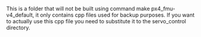 This is a folder that will not be built using command make px4_fmu-v4_default, it only contains cpp files used for backup purposes. If you want to actually use this cpp file you need to substitute it to the servo_control directory.
